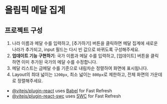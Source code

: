 # 올림픽 메달 집계



## 프로젝트 구성
1. 나라 이름과 메달 수를 입력하고, [추가하기] 버튼을 클릭하면 메달 집계에 새로운 나라가 추가되고, input 필드는 다시 빈 값으로 바뀌도록 구성해주세요.
2. **업데이트 기능 구현하기**: 국가 이름과 메달 수를 입력하고, [업데이트] 버튼을 클릭하면 이미 추가된 국가의 메달 수를 수정합니다.
3. 메달 리스트는 금메달 수를 기준으로 내림차순 정렬하여 화면에 표시됩니다.
4. Layout의 최대 넓이는 `1200px`, 최소 넓이는 `800px`로 제한하고, 전체 화면의 가운데로 정렬해주세요.

- [@vitejs/plugin-react](https://github.com/vitejs/vite-plugin-react/blob/main/packages/plugin-react/README.md) uses [Babel](https://babeljs.io/) for Fast Refresh
- [@vitejs/plugin-react-swc](https://github.com/vitejs/vite-plugin-react-swc) uses [SWC](https://swc.rs/) for Fast Refresh
